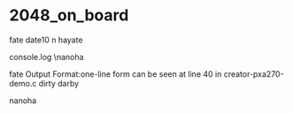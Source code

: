 2048_on_board
=============
fate
date10
n
hayate

console.log \nanoha

fate
Output Format:one-line form can be seen at line 40 in creator-pxa270-demo.c
dirty
darby

nanoha
